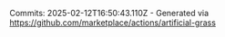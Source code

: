Commits: 2025-02-12T16:50:43.110Z - Generated via https://github.com/marketplace/actions/artificial-grass
<br>
